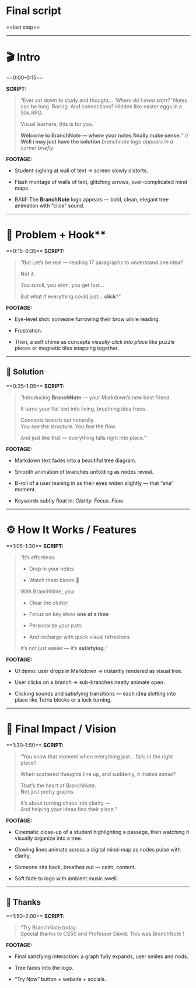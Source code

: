 # Final script
==last step==

---
# 🎬 Intro
==0:00–0:15==

**SCRIPT:**

> “Ever sat down to study and thought... _'Where do I even start?'_ Notes can be long. Boring. And connections? Hidden like easter eggs in a 90s RPG.
> 
> Visual learners, this is for you.
> 
> **Welcome to BranchNote — where your notes finally make sense.**”
> // **Well i may just have the solution** *branchnote logo appears in a corner briefly*



**FOOTAGE:**

- Student sighing at wall of text → screen slowly distorts.
    
- Flash montage of walls of text, glitching arrows, over-complicated mind maps.
    
- BAM! The **BranchNote** logo appears — bold, clean, elegant tree animation with “click” sound.
    

---

# 🌿 Problem + Hook**
==0:15–0:35==
**SCRIPT:**

> “But Let’s be real — reading 17 paragraphs to understand one idea?
> 
> Not it.
> 
> You scroll, you skim, you get lost…
> 
> But what if everything could just... **click**?”

**FOOTAGE:**

- Eye-level shot: someone furrowing their brow while reading.
    
- Frustration.
    
- Then, a soft chime as concepts _visually click into place_ like puzzle pieces or magnetic tiles snapping together.
    

---

## 🌳 **Solution**
==0:35–1:05==
**SCRIPT:**

> “Introducing **BranchNote** — your Markdown’s new best friend.
> 
> It turns your flat text into living, breathing idea trees.
> 
> Concepts branch out naturally.  
> You _see_ the structure. You _feel_ the flow.
> 
> And just like that — everything falls right into place.”

**FOOTAGE:**

- Markdown text fades into a beautiful tree diagram.
    
- Smooth animation of branches unfolding as nodes reveal.
    
- B-roll of a user leaning in as their eyes widen slightly — that “aha” moment.
    
- Keywords subtly float in: _Clarity. Focus. Flow._
    

---

# ⚙️ **How It Works / Features**
==1:05–1:30==
**SCRIPT:**

> “It’s effortless:
> 
> - Drop in your notes
>     
> - Watch them bloom 🌱
>     
> 
> With BranchNote, you:
> 
> - Clear the clutter
>     
> - Focus on key ideas **one at a time**
>     
> - Personalize your path
>     
> - And recharge with quick visual refreshers
>     
> 
> It’s not just easier — it’s **satisfying.**”

**FOOTAGE:**

- UI demo: user drops in Markdown → instantly rendered as visual tree.
    
- User clicks on a branch → sub-branches neatly animate open.
    
- Clicking sounds and satisfying transitions — each idea slotting into place like Tetris blocks or a lock turning.
    

---

# 🌟 **Final Impact / Vision**
==1:30–1:50==
**SCRIPT:**

> “You know that moment when everything just… falls in the right place?
> 
> When scattered thoughts line up, and suddenly, it _makes sense_?
> 
> That’s the heart of BranchNote.  
> Not just pretty graphs.
> 
> It’s about turning chaos into clarity —  
> And helping your ideas find their place.”

**FOOTAGE:**

- Cinematic close-up of a student highlighting a passage, then watching it visually organize into a tree.
    
- Glowing lines animate across a digital mind-map as nodes pulse with clarity.
    
- Someone sits back, breathes out — calm, content.
    
- Soft fade to logo with ambient music swell.
---

## 🧠 **Thanks**
==1:50–2:00==
**SCRIPT:**

> “Try BranchNote today.  
> Special thanks to CS50 and Professor David.
> This was BranchNote ! 

**FOOTAGE:**

- Final satisfying interaction: a graph fully expands, user smiles and nods.
    
- Tree fades into the logo.
    
- “Try Now” button + website + socials.